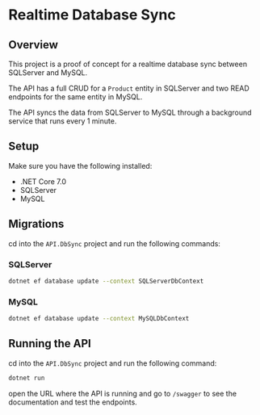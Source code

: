 # Realtime Database Sync

## Overview

This project is a proof of concept for a realtime database sync between SQLServer and MySQL.

The API has a full CRUD for a `Product` entity in SQLServer
and two READ endpoints for the same entity in MySQL.

The API syncs the data from SQLServer to MySQL through a background service that runs every 1 minute.

## Setup

Make sure you have the following installed:

- .NET Core 7.0
- SQLServer
- MySQL

## Migrations

cd into the `API.DbSync` project and run the following commands:

### SQLServer

```bash
dotnet ef database update --context SQLServerDbContext
```

### MySQL

```bash
dotnet ef database update --context MySQLDbContext
```

## Running the API

cd into the `API.DbSync` project and run the following command:

```bash
dotnet run
```

open the URL where the API is running and go to `/swagger` to see the documentation and test the endpoints.

